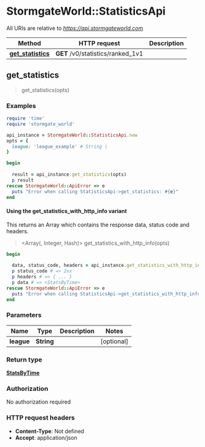 # StormgateWorld::StatisticsApi

All URIs are relative to *https://api.stormgateworld.com*

| Method | HTTP request | Description |
| ------ | ------------ | ----------- |
| [**get_statistics**](StatisticsApi.md#get_statistics) | **GET** /v0/statistics/ranked_1v1 |  |


## get_statistics

> <StatsByTime> get_statistics(opts)



### Examples

```ruby
require 'time'
require 'stormgate_world'

api_instance = StormgateWorld::StatisticsApi.new
opts = {
  league: 'league_example' # String | 
}

begin
  
  result = api_instance.get_statistics(opts)
  p result
rescue StormgateWorld::ApiError => e
  puts "Error when calling StatisticsApi->get_statistics: #{e}"
end
```

#### Using the get_statistics_with_http_info variant

This returns an Array which contains the response data, status code and headers.

> <Array(<StatsByTime>, Integer, Hash)> get_statistics_with_http_info(opts)

```ruby
begin
  
  data, status_code, headers = api_instance.get_statistics_with_http_info(opts)
  p status_code # => 2xx
  p headers # => { ... }
  p data # => <StatsByTime>
rescue StormgateWorld::ApiError => e
  puts "Error when calling StatisticsApi->get_statistics_with_http_info: #{e}"
end
```

### Parameters

| Name | Type | Description | Notes |
| ---- | ---- | ----------- | ----- |
| **league** | **String** |  | [optional] |

### Return type

[**StatsByTime**](StatsByTime.md)

### Authorization

No authorization required

### HTTP request headers

- **Content-Type**: Not defined
- **Accept**: application/json

